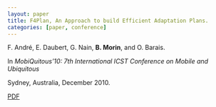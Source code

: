```yaml
---
layout: paper
title: F4Plan, An Approach to build Efficient Adaptation Plans.
categories: [paper, conference]
---
```

F. André, E. Daubert, G. Nain, **B. Morin**, and O. Barais.

In _MobiQuitous’10: 7th International ICST Conference on Mobile and Ubiquitous_ 

Sydney, Australia, December 2010.

[PDF](https://docs.google.com/file/d/0B8COpPaPIDHYR21UTFRBbzM4UlU/edit?usp=sharing)